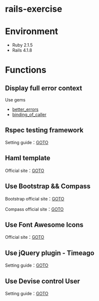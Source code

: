 rails-exercise
==============

# Environment

- Ruby 2.1.5
- Rails 4.1.8

# Functions

## Display full error context

Use gems

- [better_errors](https://github.com/charliesome/better_errors)
- [binding_of_caller](https://github.com/banister/binding_of_caller)

## Rspec testing framework

Setting guide：[GOTO](http://chouandy.logdown.com/posts/241718-configure-rspec-testing-environment)

## Haml template

Official site：[GOTO](http://haml.info/)

## Use Bootstrap && Compass

Bootstrap official site：[GOTO](http://getbootstrap.com/)

Compass official site：[GOTO](http://compass-style.org/)

## Use Font Awesome Icons

Official site：[GOTO](http://fortawesome.github.io/Font-Awesome/)

## Use jQuery plugin - Timeago

Setting guide：[GOTO](http://chouandy.logdown.com/posts/244907-use-jquery-plugin-timeago)

## Use Devise control User

Setting guide：[GOTO](http://chouandy.logdown.com/posts/245117-devise-part-1-basic-installation)
